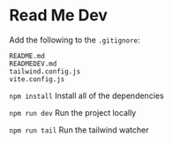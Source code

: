 # Read Me Dev

Add the following to the `.gitignore`:
```
README.md
READMEDEV.md
tailwind.config.js
vite.config.js
```

`npm install`
    Install all of the dependencies

`npm run dev`
    Run the project locally

`npm run tail`
    Run the tailwind watcher
